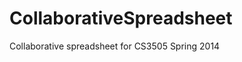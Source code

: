 CollaborativeSpreadsheet
========================

Collaborative spreadsheet for CS3505 Spring 2014
